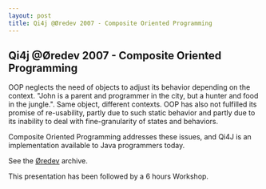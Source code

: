 ```yaml
---
layout: post
title: Qi4j @Øredev 2007 - Composite Oriented Programming
---
```

## Qi4j @Øredev 2007 - Composite Oriented Programming

OOP neglects the need of objects to adjust its behavior depending on the context. "John is a parent and programmer in the city, but a hunter and food in the jungle.". Same object, different contexts. OOP has also not fulfilled its promise of re-usability, partly due to such static behavior and partly due to its inability to deal with fine-granularity of states and behaviors.

Composite Oriented Programming addresses these issues, and Qi4J is an implementation available to Java programmers today.

See the [Øredev](http://archive.oredev.org/toppmeny/conference/java/qi4jcompositeorientedprog.4.76e8b1c6112f078db498000125951.html) archive.

This presentation has been followed by a 6 hours Workshop.

